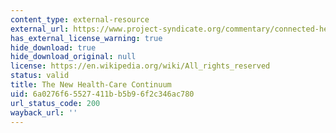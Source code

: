 ```yaml
---
content_type: external-resource
external_url: https://www.project-syndicate.org/commentary/connected-health-care-sharing-medical-data-by-frans-v--houten-2015-01
has_external_license_warning: true
hide_download: true
hide_download_original: null
license: https://en.wikipedia.org/wiki/All_rights_reserved
status: valid
title: The New Health-Care Continuum
uid: 6a0276f6-5527-411b-b5b9-6f2c346ac780
url_status_code: 200
wayback_url: ''
---
```

